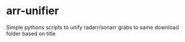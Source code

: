 # arr-unifier
Simple pythons scripts to unify radarr/sonarr grabs to same download folder based on title
